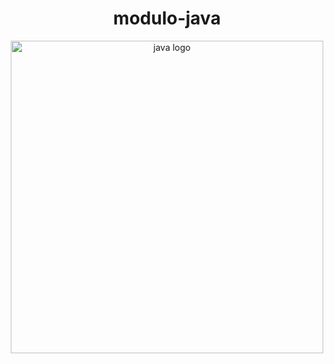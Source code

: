 #  <h1 align="center">modulo-java</h1>

<p align="center">
     <img alt="java logo" src="" width="500">
</p>

